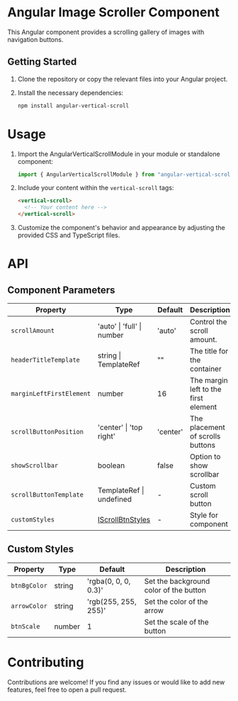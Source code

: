 # Angular Image Scroller Component

This Angular component provides a scrolling gallery of images with navigation buttons.

## Getting Started

1. Clone the repository or copy the relevant files into your Angular project.
2. Install the necessary dependencies:

   ```bash
   npm install angular-vertical-scroll
   ```

# Usage

1. Import the AngularVerticalScrollModule in your module or standalone component:

   ```typescript
   import { AngularVerticalScrollModule } from "angular-vertical-scroll";
   ```

2. Include your content within the `vertical-scroll` tags:

   ```html
   <vertical-scroll>
     <!-- Your content here -->
   </vertical-scroll>
   ```

3. Customize the component's behavior and appearance by adjusting the provided CSS and TypeScript files.

# API

## Component Parameters

| Property                 | Type                               | Default  | Description                          |
| ------------------------ | ---------------------------------- | -------- | ------------------------------------ |
| `scrollAmount`           | 'auto' \| 'full' \| number         | 'auto'   | Control the scroll amount.           |
| `headerTitleTemplate`    | string \| TemplateRef<void>        | ""       | The title for the container          |
| `marginLeftFirstElement` | number                             | 16       | The margin left to the first element |
| `scrollButtonPosition`   | 'center' \| 'top right'            | 'center' | The placement of scrolls buttons     |
| `showScrollbar`          | boolean                            | false    | Option to show scrollbar             |
| `scrollButtonTemplate`   | TemplateRef<void> \| undefined     | -        | Custom scroll button                 |
| `customStyles`           | [IScrollBtnStyles](#custom-styles) | -        | Style for component                  |

## Custom Styles

| Property     | Type   | Default              | Description                            |
| ------------ | ------ | -------------------- | -------------------------------------- |
| `btnBgColor` | string | 'rgba(0, 0, 0, 0.3)' | Set the background color of the button |
| `arrowColor` | string | 'rgb(255, 255, 255)' | Set the color of the arrow             |
| `btnScale`   | number | 1                    | Set the scale of the button            |

# Contributing

Contributions are welcome! If you find any issues or would like to add new features, feel free to open a pull request.
